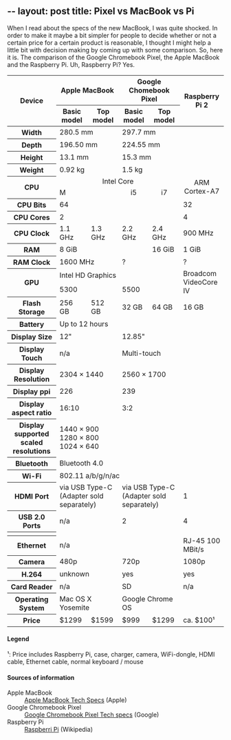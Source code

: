 --
layout: post
title: Pixel vs MacBook vs Pi
---

When I read about the specs of the new MacBook, I was quite shocked.
In order to make it maybe a bit simpler for people to decide whether or not a certain price for a certain product is reasonable, I thought I might help a little bit with decision making by coming up with some comparison.
So, here it is.
The comparison of the Google Chromebook Pixel, the Apple MacBook and the Raspberry Pi.
Uh, Raspberry Pi?
Yes.

<table class="bordertable">
    <thead>
        <tr>
            <th rowspan="2">Device</th>
            <th colspan="2">Apple MacBook</th>
            <th colspan="2">Google Chomebook Pixel</th>
            <th rowspan="2">Raspberry Pi 2</th>
        </tr>
        <tr>
            <th>Basic model</th>
            <th>Top model</th>
            <th>Basic model</th>
            <th>Top model</th>
        </tr>
    </thead>
    <tbody>
        <tr>
            <th>Width</th>
            <td colspan="2">280.5 mm</td>
            <td colspan="2">297.7 mm</td>
            <td></td>
        </tr>
        <tr>
            <th>Depth</th>
            <td colspan="2">196.50 mm</td>
            <td colspan="2">224.55 mm</td>
            <td></td>
        </tr>
        <tr>
            <th>Height</th>
            <td colspan="2">13.1 mm</td>
            <td colspan="2">15.3 mm</td>
            <td></td>
        </tr>
        <tr>
            <th>Weight</th>
            <td colspan="2">0.92 kg</td>
            <td colspan="2">1.5 kg</td>
            <td></td>
        </tr>
        <tr>
            <th rowspan="2">CPU</th>
            <td colspan="4" style="text-align: center;">Intel Core</td>
            <td rowspan="2" style="text-align: center;">ARM Cortex-A7</td>
        </tr>
        <tr>
            <td colspan="2">M</td>
            <td style="text-align: center;">i5</td>
            <td style="text-align: center;">i7</td>
        </tr>
        <tr>
            <th>CPU Bits</th>
            <td colspan="4">64</td>
            <td>32</td>
        </tr>
        <tr>
            <th>CPU Cores</th>
            <td colspan="4">2</td>
            <td>4</td>
        </tr>
        <tr>
            <th>CPU Clock</th>
            <td>1.1 GHz</td>
            <td>1.3 GHz</td>
            <td>2.2 GHz</td>
            <td>2.4 GHz</td>
            <td>900 MHz</td>
        </tr>
        <tr>
            <th>RAM</th>
            <td colspan="3">8 GiB</td>
            <td>16 GiB</td>
            <td>1 GiB</td>
        </tr>
        <tr>
            <th>RAM Clock</th>
            <td colspan="2">1600 MHz</td>
            <td colspan="2">?</td>
            <td>?</td>
        </tr>
        <tr>
            <th rowspan="2">GPU</th>
            <td colspan="4">Intel HD Graphics</td>
            <td rowspan="2">Broadcom VideoCore IV</td>
        </tr>
        <tr>
            <td colspan="2">5300</td>
            <td colspan="2">5500</td>
        </tr>
        <tr>
            <th>Flash Storage</th>
            <td>256 GB</td>
            <td>512 GB</td>
            <td>32 GB</td>
            <td>64 GB</td>
            <td>16 GB</td>
        </tr>
        <tr>
            <th>Battery</th>
            <td colspan="4">Up to 12 hours</td>
            <td></td>
        </tr>
        <tr>
            <th>Display Size</th>
            <td colspan="2">12"</td>
            <td colspan="2">12.85"</td>
            <td></td>
        </tr>
        <tr>
            <th>Display Touch</th>
            <td colspan="2">n/a</td>
            <td colspan="2">Multi-touch</td>
            <td></td>
        </tr>
        <tr>
            <th>Display Resolution</th>
            <td colspan="2">2304 × 1440</td>
            <td colspan="2">2560 × 1700</td>
            <td></td>
        </tr>
        <tr>
            <th>Display ppi</th>
            <td colspan="2">226</td>
            <td colspan="2">239</td>
            <td></td>
        </tr>
        <tr>
            <th>Display aspect ratio</th>
            <td colspan="2">16:10</td>
            <td colspan="2">3:2</td>
            <td></td>
        </tr>
        <tr>
            <th>Display supported scaled resolutions</th>
            <td colspan="2">1440 × 900<br />1280 × 800<br />1024 × 640</td>
            <td></td>
            <td></td>
            <td></td>
        </tr>
        <tr>
            <th>Bluetooth</th>
            <td colspan="4">Bluetooth 4.0</td>
            <td></td>
        </tr>
        <tr>
            <th>Wi-Fi</th>
            <td colspan="4">802.11 a/b/g/n/ac</td>
            <td></td>
        </tr>
        <tr>
            <th>HDMI Port</th>
            <td colspan="2">via USB Type-C (Adapter sold separately)</td>
            <td colspan="2">via USB Type-C (Adapter sold separately)</td>
            <td>1</td>
        </tr>
        <tr>
            <th>USB 2.0 Ports</th>
            <td colspan="2">n/a</td>
            <td colspan="2">2</td>
            <td>4</td>
        </tr>
        <tr>
            <th>
        </tr>
        <tr>
            <th>Ethernet</th>
            <td colspan="4">n/a</td>
            <td>RJ-45 100 MBit/s</td>
        </tr>
        <tr>
            <th>Camera</th>
            <td colspan="2">480p</td>
            <td colspan="2">720p</td>
            <td>1080p</td>
        </tr>
        <tr>
            <th>H.264</th>
            <td colspan="2">unknown</td>
            <td colspan="2">yes</td>
            <td>yes</td>
        </tr>
        <tr>
            <th>Card Reader</th>
            <td colspan="2">n/a</td>
            <td colspan="2">SD</td>
            <td>n/a</td>
        </tr>
        <tr>
            <th>Operating System</th>
            <td colspan="2">Mac OS X Yosemite</td>
            <td colspan="2">Google Chrome OS</td>
        </tr>
        <tr>
            <th>Price</th>
            <td>$1299</td>
            <td>$1599</td>
            <td>$999</td>
            <td>$1299</td>
            <td>ca. $100¹</td>
        </tr>
    </tbody>
</table>

#### Legend
¹: Price includes Raspberry Pi, case, charger, camera, WiFi-dongle, HDMI cable, Ethernet cable, normal keyboard / mouse

#### Sources of information
<dl>
<dt>Apple MacBook</dt>
<dd><a href="http://www.apple.com/macbook/specs/">Apple MacBook Tech Specs</a> (Apple)</dd>
<dt>Google Chromebook Pixel</dt>
<dd><a href="http://www.google.com/chromebook/pixel/">Google Chromebook Pixel Tech specs</a> (Google)</dd>
<dt>Raspberry Pi</dt>
<dd><a href="http://en.wikipedia.org/wiki/Raspberry_Pi">Raspberri Pi</a> (Wikipedia)</dd>
</dl>
